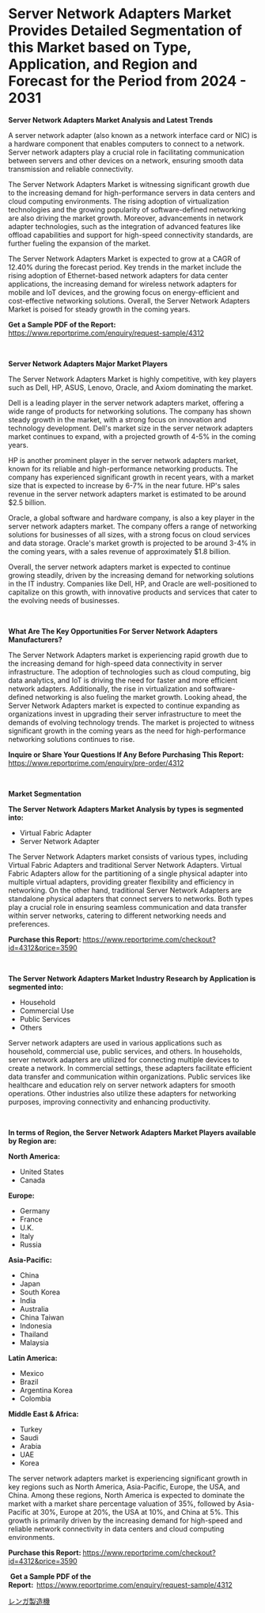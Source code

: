 <p><h1>Server Network Adapters Market Provides Detailed Segmentation of this Market based on Type, Application, and Region and Forecast for the Period from 2024 - 2031</h1></p><p><strong>Server Network Adapters Market Analysis and Latest Trends</strong></p>
<p><p>A server network adapter (also known as a network interface card or NIC) is a hardware component that enables computers to connect to a network. Server network adapters play a crucial role in facilitating communication between servers and other devices on a network, ensuring smooth data transmission and reliable connectivity.</p><p>The Server Network Adapters Market is witnessing significant growth due to the increasing demand for high-performance servers in data centers and cloud computing environments. The rising adoption of virtualization technologies and the growing popularity of software-defined networking are also driving the market growth. Moreover, advancements in network adapter technologies, such as the integration of advanced features like offload capabilities and support for high-speed connectivity standards, are further fueling the expansion of the market.</p><p>The Server Network Adapters Market is expected to grow at a CAGR of 12.40% during the forecast period. Key trends in the market include the rising adoption of Ethernet-based network adapters for data center applications, the increasing demand for wireless network adapters for mobile and IoT devices, and the growing focus on energy-efficient and cost-effective networking solutions. Overall, the Server Network Adapters Market is poised for steady growth in the coming years.</p></p>
<p><strong>Get a Sample PDF of the Report:&nbsp;</strong> <a href="https://www.reportprime.com/enquiry/request-sample/4312">https://www.reportprime.com/enquiry/request-sample/4312</a></p>
<p>&nbsp;</p>
<p><strong>Server Network Adapters Major Market Players</strong></p>
<p><p>The Server Network Adapters Market is highly competitive, with key players such as Dell, HP, ASUS, Lenovo, Oracle, and Axiom dominating the market. </p><p>Dell is a leading player in the server network adapters market, offering a wide range of products for networking solutions. The company has shown steady growth in the market, with a strong focus on innovation and technology development. Dell's market size in the server network adapters market continues to expand, with a projected growth of 4-5% in the coming years.</p><p>HP is another prominent player in the server network adapters market, known for its reliable and high-performance networking products. The company has experienced significant growth in recent years, with a market size that is expected to increase by 6-7% in the near future. HP's sales revenue in the server network adapters market is estimated to be around $2.5 billion.</p><p>Oracle, a global software and hardware company, is also a key player in the server network adapters market. The company offers a range of networking solutions for businesses of all sizes, with a strong focus on cloud services and data storage. Oracle's market growth is projected to be around 3-4% in the coming years, with a sales revenue of approximately $1.8 billion.</p><p>Overall, the server network adapters market is expected to continue growing steadily, driven by the increasing demand for networking solutions in the IT industry. Companies like Dell, HP, and Oracle are well-positioned to capitalize on this growth, with innovative products and services that cater to the evolving needs of businesses.</p></p>
<p>&nbsp;</p>
<p><strong>What Are The Key Opportunities For Server Network Adapters Manufacturers?</strong></p>
<p><p>The Server Network Adapters market is experiencing rapid growth due to the increasing demand for high-speed data connectivity in server infrastructure. The adoption of technologies such as cloud computing, big data analytics, and IoT is driving the need for faster and more efficient network adapters. Additionally, the rise in virtualization and software-defined networking is also fueling the market growth. Looking ahead, the Server Network Adapters market is expected to continue expanding as organizations invest in upgrading their server infrastructure to meet the demands of evolving technology trends. The market is projected to witness significant growth in the coming years as the need for high-performance networking solutions continues to rise.</p></p>
<p><strong>Inquire or Share Your Questions If Any Before Purchasing This Report:</strong> <a href="https://www.reportprime.com/enquiry/pre-order/4312">https://www.reportprime.com/enquiry/pre-order/4312</a></p>
<p>&nbsp;</p>
<p><strong>Market Segmentation</strong></p>
<p><strong>The Server Network Adapters Market Analysis by types is segmented into:</strong></p>
<p><ul><li>Virtual Fabric Adapter</li><li>Server Network Adapter</li></ul></p>
<p><p>The Server Network Adapters market consists of various types, including Virtual Fabric Adapters and traditional Server Network Adapters. Virtual Fabric Adapters allow for the partitioning of a single physical adapter into multiple virtual adapters, providing greater flexibility and efficiency in networking. On the other hand, traditional Server Network Adapters are standalone physical adapters that connect servers to networks. Both types play a crucial role in ensuring seamless communication and data transfer within server networks, catering to different networking needs and preferences.</p></p>
<p><strong>Purchase this Report:&nbsp;</strong><a href="https://www.reportprime.com/checkout?id=4312&price=3590">https://www.reportprime.com/checkout?id=4312&price=3590</a></p>
<p>&nbsp;</p>
<p><strong>The Server Network Adapters Market Industry Research by Application is segmented into:</strong></p>
<p><ul><li>Household</li><li>Commercial Use</li><li>Public Services</li><li>Others</li></ul></p>
<p><p>Server network adapters are used in various applications such as household, commercial use, public services, and others. In households, server network adapters are utilized for connecting multiple devices to create a network. In commercial settings, these adapters facilitate efficient data transfer and communication within organizations. Public services like healthcare and education rely on server network adapters for smooth operations. Other industries also utilize these adapters for networking purposes, improving connectivity and enhancing productivity.</p></p>
<p>&nbsp;</p>
<p><strong>In terms of Region, the Server Network Adapters Market Players available by Region are:</strong></p>
<p>
    <p> <strong> North America: </strong>
        <ul>
            <li>United States</li>
            <li>Canada</li>
        </ul>
        </p> 
    <p> <strong> Europe: </strong>
        <ul>
            <li>Germany</li>
            <li>France</li>
            <li>U.K.</li>
            <li>Italy</li>
            <li>Russia</li>
        </ul>
        </p> 
    <p> <strong> Asia-Pacific: </strong>
        <ul>
            <li>China</li>
            <li>Japan</li>
            <li>South Korea</li>
            <li>India</li>
            <li>Australia</li>
            <li>China Taiwan</li>
            <li>Indonesia</li>
            <li>Thailand</li>
            <li>Malaysia</li>
        </ul>
        </p> 
    <p> <strong> Latin America: </strong>
        <ul>
            <li>Mexico</li>
            <li>Brazil</li>
            <li>Argentina Korea</li>
            <li>Colombia</li>
        </ul>
        </p> 
    <p> <strong> Middle East & Africa: </strong>
        <ul>
            <li>Turkey</li>
            <li>Saudi</li>
            <li>Arabia</li>
            <li>UAE</li>
            <li>Korea</li>
        </ul>
    </p>
    </p>
<p><p>The server network adapters market is experiencing significant growth in key regions such as North America, Asia-Pacific, Europe, the USA, and China. Among these regions, North America is expected to dominate the market with a market share percentage valuation of 35%, followed by Asia-Pacific at 30%, Europe at 20%, the USA at 10%, and China at 5%. This growth is primarily driven by the increasing demand for high-speed and reliable network connectivity in data centers and cloud computing environments.</p></p>
<p><strong>Purchase this Report: </strong><a href="https://www.reportprime.com/checkout?id=4312&price=3590">https://www.reportprime.com/checkout?id=4312&price=3590</a></p>
<p>&nbsp;<strong>Get a Sample PDF of the Report:&nbsp;&nbsp;</strong><a href="https://www.reportprime.com/enquiry/request-sample/4312">https://www.reportprime.com/enquiry/request-sample/4312</a></p>
<p><strong></strong></p>
<p><p><a href="https://github.com/SarahFahey88/Market-Research-Report-List-1/blob/main/247375715109.md">レンガ製造機</a></p></p>